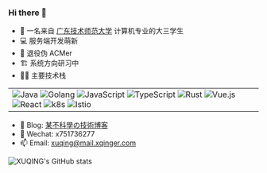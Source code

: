 ### Hi there 👋

<!--
**xxxuuu/xxxuuu** is a ✨ _special_ ✨ repository because its `README.md` (this file) appears on your GitHub profile.

Here are some ideas to get you started:

- 🔭 I’m currently working on ...
- 🌱 I’m currently learning ...
- 👯 I’m looking to collaborate on ...
- 🤔 I’m looking for help with ...
- 💬 Ask me about ...
- 📫 How to reach me: ...
- 😄 Pronouns: ...
- ⚡ Fun fact: ...
-->

- 🔭 一名来自 [广东技术师范大学](https://www.gpnu.edu.cn/) 计算机专业的大三学生
- 💻 服务端开发萌新 
- 🎈 退役伪 ACMer 
- 🏗 系统方向研习中
- 🧑‍💻 主要技术栈

<table>
  <tr>
    <td>
      <img alt="Java" src="https://img.shields.io/badge/-Java-white?style=flat-square&logo=java&logoColor=orange&cacheSeconds=36000"/> 
      <img alt="Golang" src="https://img.shields.io/badge/-Golang-white?style=flat-square&logo=go&cacheSeconds=36000"/>  
      <img alt="JavaScript" src="https://img.shields.io/badge/-JavaScript-white?style=flat-square&logo=javascript&cacheSeconds=36000"/> 
      <img alt="TypeScript" src="https://img.shields.io/badge/-TypeScript-white?style=flat-square&logo=typescript&cacheSeconds=36000"/>  
      <img alt="Rust" src="https://img.shields.io/badge/-Rust-white?style=flat-square&logo=rust&logoColor=black&cacheSeconds=36000"/>
      <img alt="Vue.js" src="https://img.shields.io/badge/-Vue-white?style=flat-square&logo=vue.js&cacheSeconds=36000"/> 
      <img alt="React" src="https://img.shields.io/badge/-React-white?style=flat-square&logo=react&cacheSeconds=36000"/>  
      <img alt="k8s" src="https://img.shields.io/badge/-Kubernetes-white?style=flat-square&logo=kubernetes&cacheSeconds=36000"/> 
      <img alt="Istio" src="https://img.shields.io/badge/-Istio-white?style=flat-square&logo=istio&cacheSeconds=36000"/>  
    </td> 
   </tr>
</table>
  
- 📗 Blog: [某不科學の技術博客](https://xqinger.com/) 
- 💬 Wechat: x751736277
- 📫 Email: xuqing@mail.xqinger.com

<img alt="XUQING's GitHub stats" src="https://github-readme-stats-liart-theta.vercel.app/api?username=xxxuuu&count_private=true&show_icons=true&include_all_commits=true&hide_title=true"/>
</td>
<!--
<table>
<tr>
<td>
<img alt="XUQING's GitHub stats" src="https://github-readme-stats-liart-theta.vercel.app/api?username=xxxuuu&count_private=true&show_icons=true&include_all_commits=true&hide_title=true"/>
</td>
<td>
<img alt="" src="https://github.com/xxxuuu/github-stats/blob/master/generated/languages.svg"/>
</td>
</tr>
</table>
-->
